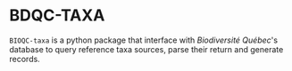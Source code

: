 # BDQC-TAXA

`BIOQC-taxa` is a python package that interface with *Biodiversité Québec*'s database to query reference taxa sources, parse their return and generate records.